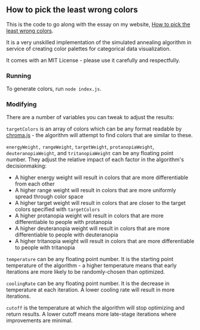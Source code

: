## How to pick the least wrong colors

This is the code to go along with the essay on my website, [How to pick the least wrong colors](https://matthewstrom.com/writing/how-to-pick-the-least-wrong-colors/).

It is a very unskilled implementation of the simulated annealing algorithm in service of creating color palettes for categorical data visualization.

It comes with an MIT License - please use it carefully and respectfully.

### Running

To generate colors, run `node index.js`.

### Modifying

There are a number of variables you can tweak to adjust the results:

`targetColors` is an array of colors which can be any format readable by [chroma.js](https://gka.github.io/chroma.js/) - the algorithm will attempt to find colors that are similar to these.

`energyWeight,` `rangeWeight`, `targetWeight`, `protanopiaWeight`, `deuteranopiaWeight`, and `tritanopiaWeight` can be any floating point number. They adjust the relative impact of each factor in the algorithm's decisionmaking:
- A higher energy weight will result in colors that are more differentiable from each other
- A higher range weight will result in colors that are more uniformly spread through color space
- A higher target weight will result in colors that are closer to the target colors specified with `targetColors`
- A higher protanopia weight will result in colors that are more differentiable to people with protanopia
- A higher deuteranopia weight will result in colors that are more differentiable to people with deuteranopia
- A higher tritanopia weight will result in colors that are more differentiable to people with tritanopia

`temperature` can be any floating point number. It is the starting point temperature of the algorithm - a higher temperature means that early iterations are more likely to be randomly-chosen than optimized.

`coolingRate` can be any floating point number. It is the decrease in temperature at each iteration. A lower cooling rate will result in more iterations.

`cutoff` is the temperature at which the algorithm will stop optimizing and return results. A lower cutoff means more late-stage iterations where improvements are minimal.
